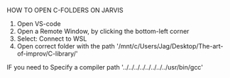 HOW TO OPEN C-FOLDERS ON JARVIS

1. Open VS-code
2. Open a Remote Window, by clicking the bottom-left corner
3. Select: Connect to WSL
4. Open correct folder with the path '/mnt/c/Users/Jag/Desktop/The-art-of-improv/C-library/'

IF you need to Specify a compiler path '../../../../../../../../usr/bin/gcc'
